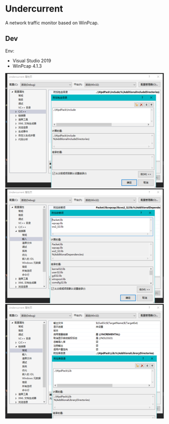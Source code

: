 # Undercurrent
A network traffic monitor based on WinPcap.

## Dev
Env: 
+ Visual Studio 2019
+ WinPcap 4.1.3

![](\Document\img\1.png)
![](\Document\img\2.png)
![](\Document\img\3.png)